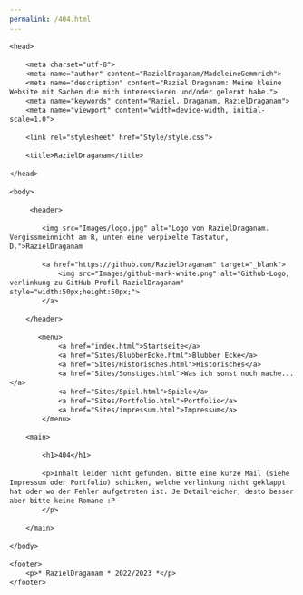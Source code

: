 ```yaml
---
permalink: /404.html
---
```



<html lang="de">

    <head>

        <meta charset="utf-8">
        <meta name="author" content="RazielDraganam/MadeleineGemmrich">
        <meta name="description" content="Raziel Draganam: Meine kleine Website mit Sachen die mich interessieren und/oder gelernt habe.">
        <meta name="keywords" content="Raziel, Draganam, RazielDraganam">
        <meta name="viewport" content="width=device-width, initial-scale=1.0">

        <link rel="stylesheet" href="Style/style.css">

        <title>RazielDraganam</title>

    </head>

    <body>
        
         <header>

            <img src="Images/logo.jpg" alt="Logo von RazielDraganam. Vergissmeinnicht am R, unten eine verpixelte Tastatur, D.">RazielDraganam

            <a href="https://github.com/RazielDraganam" target="_blank">
                <img src="Images/github-mark-white.png" alt="Github-Logo, verlinkung zu GitHub Profil RazielDraganam" style="width:50px;height:50px;">
            </a>

        </header>

           <menu>
                <a href="index.html">Startseite</a>
                <a href="Sites/BlubberEcke.html">Blubber Ecke</a>
                <a href="Sites/Historisches.html">Historisches</a>
                <a href="Sites/Sonstiges.html">Was ich sonst noch mache...</a>
                <a href="Sites/Spiel.html">Spiele</a>
                <a href="Sites/Portfolio.html">Portfolio</a>
                <a href="Sites/impressum.html">Impressum</a>
            </menu>

        <main>

            <h1>404</h1>

            <p>Inhalt leider nicht gefunden. Bitte eine kurze Mail (siehe Impressum oder Portfolio) schicken, welche verlinkung nicht geklappt hat oder wo der Fehler aufgetreten ist. Je Detailreicher, desto besser aber bitte keine Romane :P
            </p>

        </main>

    </body>

    <footer>
        <p>* RazielDraganam * 2022/2023 *</p>
    </footer>

</html>

<!-- GNU Terry Pratchett -->
<!-- GNU Birgit Gemmrich -->
<!-- GNU Douglas Adams-->
<!-- GNU Iwata Satoru-->
